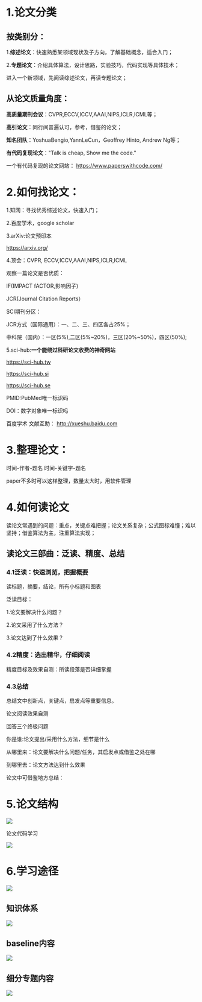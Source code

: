 # 1.论文分类

## 按类别分：

1.**综述论文**：快速熟悉某领域现状及子方向，了解基础概念，适合入门；

2.**专题论文**：介绍具体算法，设计思路，实验技巧，代码实现等具体技术；

进入一个新领域，先阅读综述论文，再读专题论文；


## 从论文质量角度：

**高质量期刊会议**：CVPR,ECCV,ICCV,AAAI,NIPS,ICLR,ICML等；

**高引论文**：同行间普遍认可，参考，借鉴的论文；

**知名团队**：YoshuaBengio,YannLeCun，Geoffrey Hinto, Andrew Ng等；

**有代码复现论文**："Talk is cheap, Show me the code."

一个有代码复现的论文网站：
https://www.paperswithcode.com/


# 2.如何找论文：

1.知网：寻找优秀综述论文，快速入门；

2.百度学术，google scholar

3.arXiv:论文预印本

https://arxiv.org/

4.顶会：CVPR, ECCV,ICCV,AAAI,NIPS,ICLR,ICML

观察一篇论文是否优质：

IF(IMPACT fACTOR,影响因子)

JCR(Journal Citation Reports）

SCI期刊分区：

JCR方式（国际通用）：一、二、三、四区各占25%；

中科院（国内）：一区(5%),二区(5%~20%)，三区(20%~50%)，四区(50%);

5.sci-hub:**一个能绕过科研论文收费的神奇网站**

https://sci-hub.tw

https://sci-hub.si

https://sci-hub.se

PMID:PubMed唯一标识码

DOI：数字对象唯一标识吗

百度学术 文献互助： http://xueshu.baidu.com

# 3.整理论文：

时间-作者-题名   时间-关键字-题名

paper不多时可以这样整理，数量太大时，用软件管理



# 4.如何读论文

读论文常遇到的问题：重点，关键点难把握；论文关系复杂；公式图标难懂；难以坚持；借鉴算法为主，注重算法实现；

## 读论文三部曲：泛读、精度、总结

### 4.1泛读：快速浏览，把握概要

读标题，摘要，结论，所有小标题和图表

泛读目标：

1.论文要解决什么问题？

2.论文采用了什么方法？

3.论文达到了什么效果？

### 4.2精度：选出精华，仔细阅读

精度目标及效果自测：所读段落是否详细掌握

### 4.3总结

总结文中创新点，关键点，启发点等重要信息。

论文阅读效果自测

回答三个终极问题

你是谁:论文提出/采用什么方法，细节是什么

从哪里来：论文要解决什么问题/任务，其启发点或借鉴之处在哪

到哪里去：论文方法达到什么效果

论文中可借鉴地方总结：

# 5.论文结构
![](./论文结构.jpg)

论文代码学习

![](./代码实现.jpg)

# 6.学习途径

![](./路径.jpg)

## 知识体系

![](./知识体系.jpg)

## baseline内容
![](./baseline.jpg)

## 细分专题内容

![](./细分专题.jpg)



```python

```


```python

```
